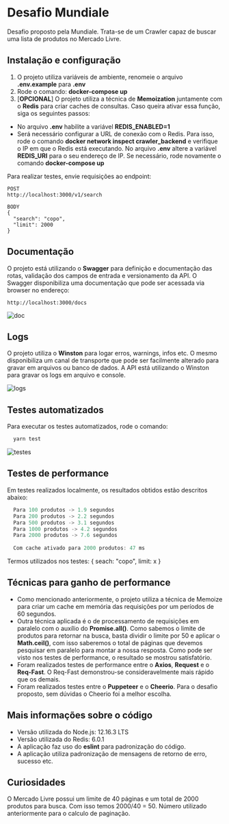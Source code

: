 # Desafio Mundiale
Desafio proposto pela Mundiale. Trata-se de um Crawler capaz de buscar uma lista de produtos no Mercado Livre.

## Instalação e configuração
  1. O projeto utiliza variáveis de ambiente, renomeie o arquivo **.env.example** para **.env**
  2. Rode o comando: **docker-compose up**
  3. [**OPCIONAL**] O projeto utiliza a técnica de **Memoization** juntamente com o **Redis** para criar caches de consultas. Caso queira ativar essa função, siga os seguintes passos:
  - No arquivo **.env** habilite a variável **REDIS_ENABLED=1**
  - Será necessário configurar a URL de conexão com o Redis. Para isso, rode o comando **docker network inspect crawler_backend**
      e verifique o IP em que o Redis está executando. No arquivo **.env** altere a variável **REDIS_URI** para o seu endereço de IP. Se necessário, rode novamente o comando **docker-compose up**

  Para realizar testes, envie requisições ao endpoint:
  ```
  POST 
  http://localhost:3000/v1/search
  
  BODY 
  {
    "search": "copo",
    "limit": 2000
  }
  ```

## Documentação
  O projeto está utilizando o **Swagger** para definição e documentação das rotas, validação dos campos de entrada e versionamento da API. O Swagger disponibiliza uma documentação que pode ser acessada via browser no endereço: 
  ```
  http://localhost:3000/docs
  ```

  ![doc](https://user-images.githubusercontent.com/2119725/81439389-b04f1d80-9144-11ea-88db-99ae26c83f09.png)

## Logs
  O projeto utiliza o **Winston** para logar erros, warnings, infos etc. O mesmo disponibiliza um canal de transporte que pode ser facilmente alterado para gravar em arquivos ou banco de dados. 
  A API está utilizando o Winston para gravar os logs em arquivo e console.
  
  ![logs](https://user-images.githubusercontent.com/2119725/81441399-14271580-9148-11ea-9b9d-188e6a8a3e8b.png)


## Testes automatizados
  Para executar os testes automatizados, rode o comando:
```javascript
  yarn test
```
![testes](https://user-images.githubusercontent.com/2119725/81439039-1f784200-9144-11ea-80b1-4a5d4ed6c277.png)

## Testes de performance
  Em testes realizados localmente, os resultados obtidos estão descritos abaixo:

```javascript
  Para 100 produtos -> 1.9 segundos
  Para 200 produtos -> 2.2 segundos
  Para 500 produtos -> 3.1 segundos
  Para 1000 produtos -> 4.2 segundos
  Para 2000 produtos -> 7.6 segundos
  
  Com cache ativado para 2000 produtos: 47 ms
```
  
Termos utilizados nos testes: { seach: "copo", limit: x }

## Técnicas para ganho de performance
  - Como mencionado anteriormente, o projeto utiliza a técnica de Memoize para criar um cache em memória das requisições por um períodos de 60 segundos.
  - Outra técnica aplicada é o de processamento de requisições em paralelo com o auxílio do **Promise.all()**. Como sabemos o limite de produtos para retornar na busca,
  basta dividir o limite por 50 e aplicar o **Math.ceil()**, com isso saberemos o total de páginas que devemos pesquisar em paralelo para montar a nossa resposta. Como pode ser 
  visto nos testes de performance, o resultado se mostrou satisfatório.
  - Foram realizados testes de performance entre o **Axios**, **Request** e o **Req-Fast**. O Req-Fast demonstrou-se consideravelmente mais rápido que os demais.
  - Foram realizados testes entre o **Puppeteer** e o **Cheerio**. Para o desafio proposto, sem dúvidas o Cheerio foi a melhor escolha.

## Mais informações sobre o código
- Versão utilizada do Node.js: 12.16.3 LTS
- Versão utilizada do Redis: 6.0.1
- A aplicação faz uso do **eslint** para padronização do código.
- A aplicação utiliza padronização de mensagens de retorno de erro, sucesso etc.

## Curiosidades
  O Mercado Livre possui um limite de 40 páginas e um total de 2000 produtos para busca. Com isso temos 2000/40 = 50. Número utilizado anteriormente para o calculo de paginação.
